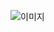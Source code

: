 ![이미지](https://drive.google.com/drive/folders/1XuFcj11BQI6m-O0Vghp8_DwqeTcqfmrc?usp=sharing/cloudy.png"cloudy")
